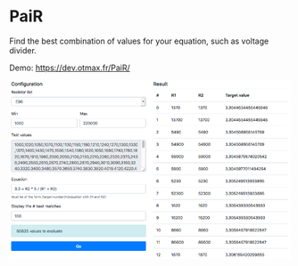 # PaiR
Find the best combination of values for your equation, such as voltage divider.

Demo: https://dev.otmax.fr/PaiR/

![Screenshot](https://github.com/smariel/PaiR/raw/master/screenshot.png)
